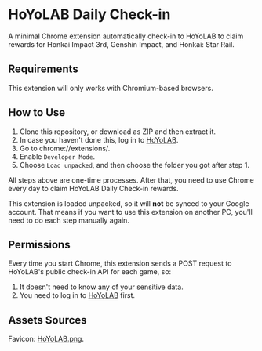 # HoYoLAB Daily Check-in

A minimal Chrome extension automatically check-in to HoYoLAB to claim rewards for Honkai Impact 3rd, Genshin Impact, and Honkai: Star Rail.

## Requirements

This extension will only works with Chromium-based browsers.

## How to Use

1. Clone this repository, or download as ZIP and then extract it.
2. In case you haven't done this, log in to [HoYoLAB](https://www.hoyolab.com/).
3. Go to chrome://extensions/.
4. Enable `Developer Mode`.
5. Choose `Load unpacked`, and then choose the folder you got after step 1.

All steps above are one-time processes. After that, you need to use Chrome every day to claim HoYoLAB Daily Check-in rewards.

This extension is loaded unpacked, so it will **not** be synced to your Google account. That means if you want to use this extension on another PC, you'll need to do each step manually again.

## Permissions

Every time you start Chrome, this extension sends a POST request to HoYoLAB's public check-in API for each game, so:

1. It doesn't need to know any of your sensitive data.
2. You need to log in to [HoYoLAB](https://www.hoyolab.com/) first.

## Assets Sources

Favicon: [HoYoLAB.png](https://genshin-impact.fandom.com/vi/wiki/HoYoLAB?file=HoYoLAB.png).
